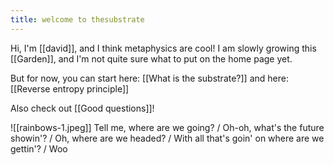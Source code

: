 ```yaml
---
title: welcome to thesubstrate
---
```

Hi, I'm [[david]], and I think metaphysics are cool! I am slowly growing this [[Garden]], and I'm not quite sure what to put on the home page yet.

But for now, you can start here: [[What is the substrate?]] and here: [[Reverse entropy principle]]

Also check out [[Good questions]]!

![[rainbows-1.jpeg]]
Tell me, where are we going? / Oh-oh, what's the future showin'? / Oh, where are we headed? / With all that's goin' on where are we gettin'? / Woo